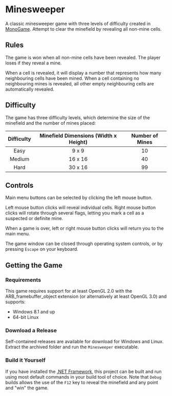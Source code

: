 # Minesweeper
A classic minesweeper game with three levels of difficulty created in [MonoGame](https://monogame.net/). Attempt to clear the minefield by revealing all non-mine cells.

## Rules
The game is won when all non-mine cells have been revealed. The player loses if they reveal a mine.

When a cell is revealed, it will display a number that represents how many neighbouring cells have been mined. When a cell containing no neighbouring mines is revealed, all other empty neighbouring cells are automatically revealed.

## Difficulty

The game has three difficulty levels, which determine the size of the minefield and the number of mines placed:

| Difficulty | Minefield Dimensions (Width x Height) | Number of Mines |
|:----------:|:-------------------------------------:|:---------------:|
| Easy       | 9 x 9                                 | 10              |
| Medium     | 16 x 16                               | 40              |
| Hard       | 30 x 16                               | 99              |

## Controls

Main menu buttons can be selected by clicking the left mouse button.

Left mouse button clicks will reveal individual cells. Right mouse button clicks will rotate through several flags, letting you mark a cell as a suspected or definite mine.

When a game is over, left or right mouse button clicks will return you to the main menu.

The game window can be closed through operating system controls, or by pressing `Escape` on your keyboard.

## Getting the Game

### Requirements

This game requires support for at least OpenGL 2.0 with the ARB_framebuffer_object extension (or alternatively at least OpenGL 3.0) and supports:
- Windows 8.1 and up
- 64-bit Linux 

### Download a Release

Self-contained releases are available for download for Windows and Linux. Extract the archived folder and run the `Minesweeper` executable.


### Build it Yourself

If you have installed the [.NET Framework](https://dotnet.microsoft.com/en-us/download), this project can be built and run using most default commands in your build tool of choice. Note that `Debug` builds allows the use of the `F12` key to reveal the minefield and any point and "win" the game.
